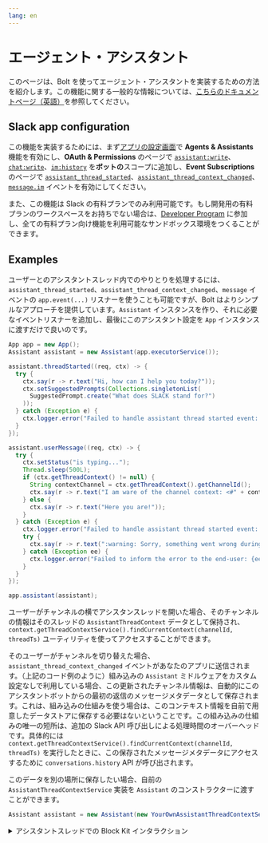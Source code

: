 ```yaml
---
lang: en
---
```


# エージェント・アシスタント

このページは、Bolt を使ってエージェント・アシスタントを実装するための方法を紹介します。この機能に関する一般的な情報については、[こちらのドキュメントページ（英語）](/ai/)を参照してください。

## Slack app configuration

この機能を実装するためには、まず[アプリの設定画面](https://api.slack.com/apps)で **Agents & Assistants** 機能を有効にし、**OAuth & Permissions** のページで [`assistant:write`](/reference/scopes/assistant.write)、[`chat:write`](/reference/scopes/chat.write)、[`im:history`](/reference/scopes/im.history) を**ボットの**スコープに追加し、**Event Subscriptions** のページで [`assistant_thread_started`](/reference/events/assistant_thread_started)、[`assistant_thread_context_changed`](/reference/events/assistant_thread_context_changed)、[`message.im`](/reference/events/message.im) イベントを有効にしてください。

また、この機能は Slack の有料プランでのみ利用可能です。もし開発用の有料プランのワークスペースをお持ちでない場合は、[Developer Program](https://api.slack.com/developer-program) に参加し、全ての有料プラン向け機能を利用可能なサンドボックス環境をつくることができます。

## Examples

ユーザーとのアシスタントスレッド内でのやりとりを処理するには、`assistant_thread_started`、`assistant_thread_context_changed`、`message` イベントの `app.event(...)` リスナーを使うことも可能ですが、Bolt はよりシンプルなアプローチを提供しています。`Assistant` インスタンスを作り、それに必要なイベントリスナーを追加し、最後にこのアシスタント設定を `App` インスタンスに渡すだけで良いのです。

```java
App app = new App();
Assistant assistant = new Assistant(app.executorService());

assistant.threadStarted((req, ctx) -> {
  try {
    ctx.say(r -> r.text("Hi, how can I help you today?"));
    ctx.setSuggestedPrompts(Collections.singletonList(
      SuggestedPrompt.create("What does SLACK stand for?")
    ));
  } catch (Exception e) {
    ctx.logger.error("Failed to handle assistant thread started event: {e}", e);
  }
});

assistant.userMessage((req, ctx) -> {
  try {
    ctx.setStatus("is typing...");
    Thread.sleep(500L);
    if (ctx.getThreadContext() != null) {
      String contextChannel = ctx.getThreadContext().getChannelId();
      ctx.say(r -> r.text("I am ware of the channel context: <#" + contextChannel + ">"));
    } else {
      ctx.say(r -> r.text("Here you are!"));
    }
  } catch (Exception e) {
    ctx.logger.error("Failed to handle assistant thread started event: {e}", e);
    try {
      ctx.say(r -> r.text(":warning: Sorry, something went wrong during processing your request!"));
    } catch (Exception ee) {
      ctx.logger.error("Failed to inform the error to the end-user: {ee}", ee);
    }
  }
});

app.assistant(assistant);
```

ユーザーがチャンネルの横でアシスタンスレッドを開いた場合、そのチャンネルの情報はそのスレッドの `AssistantThreadContext` データとして保持され、 `context.getThreadContextService().findCurrentContext(channelId, threadTs)` ユーティリティを使ってアクセスすることができます。

そのユーザーがチャンネルを切り替えた場合、`assistant_thread_context_changed` イベントがあなたのアプリに送信されます。（上記のコード例のように）組み込みの `Assistant` ミドルウェアをカスタム設定なしで利用している場合、この更新されたチャンネル情報は、自動的にこのアシスタントボットからの最初の返信のメッセージメタデータとして保存されます。これは、組み込みの仕組みを使う場合は、このコンテキスト情報を自前で用意したデータストアに保存する必要はないということです。この組み込みの仕組みの唯一の短所は、追加の Slack API 呼び出しによる処理時間のオーバーヘッドです。具体的には `context.getThreadContextService().findCurrentContext(channelId, threadTs)` を実行したときに、この保存されたメッセージメタデータにアクセスするために `conversations.history` API が呼び出されます。

このデータを別の場所に保存したい場合、自前の `AssistantThreadContextService` 実装を `Assistant` のコンストラクターに渡すことができます。

```java
Assistant assistant = new Assistant(new YourOwnAssistantThreadContextService());
```

<details>

<summary>
アシスタントスレッドでの Block Kit インタラクション
</summary>

より高度なユースケースでは、上のようなプロンプト例の提案ではなく Block Kit のボタンなどを使いたいという場合があるかもしれません。そして、後続の処理のために構造化されたメッセージメタデータを含むメッセージを送信したいという場合もあるでしょう。

例えば、アプリが最初の返信で「参照しているチャンネルを要約」のようなボタンを表示し、ユーザーがそれをクリックして、より詳細な情報（例：要約するメッセージ数・日数、要約の目的など）を送信、アプリがそれを構造化されたメータデータに整理した上でリクエスト内容をボットのメッセージとして送信するようなシナリオです。

デフォルトでは、アプリはそのアプリ自身から送信したボットメッセージに応答することはできません（Bolt にはあらかじめ無限ループを防止する制御が入っているため）。`ignoringSelfAssistantMessageEventsEnabled` を false に設定し、`botMessage` リスナーを `Assistant` ミドルウェアに追加すると、上記の例のようなリクエストを伝えるボットメッセージを使って処理を継続することができるようになります。

```java
App app = new App(AppConfig.builder()
  .singleTeamBotToken(System.getenv("SLACK_BOT_TOKEN"))
  .ignoringSelfAssistantMessageEventsEnabled(false)
  .build());

Assistant assistant = new Assistant(app.executorService());

assistant.threadStarted((req, ctx) -> {
  try {
    ctx.say(r -> r
      .text("Hi, how can I help you today?")
      .blocks(Arrays.asList(
        section(s -> s.text(plainText("Hi, how I can I help you today?"))),
        actions(a -> a.elements(Collections.singletonList(
          button(b -> b.actionId("assistant-generate-numbers").text(plainText("Generate numbers")))
        )))
      ))
    );
  } catch (Exception e) {
    ctx.logger.error("Failed to handle assistant thread started event: {e}", e);
  }
});

app.blockAction("assistant-generate-numbers", (req, ctx) -> {
  app.executorService().submit(() -> {
    Map<String, Object> eventPayload = new HashMap<>();
    eventPayload.put("num", 20);
    try {
      ctx.client().chatPostMessage(r -> r
        .channel(req.getPayload().getChannel().getId())
        .threadTs(req.getPayload().getMessage().getThreadTs())
        .text("OK, I will generate numbers for you!")
        .metadata(new Message.Metadata("assistant-generate-numbers", eventPayload))
      );
    } catch (Exception e) {
      ctx.logger.error("Failed to post a bot message: {e}", e);
    }
  });
  return ctx.ack();
});

assistant.botMessage((req, ctx) -> {
  if (req.getEvent().getMetadata() != null
    && req.getEvent().getMetadata().getEventType().equals("assistant-generate-numbers")) {
  try {
    ctx.setStatus("is typing...");
    Double num = (Double) req.getEvent().getMetadata().getEventPayload().get("num");
    Set<String> numbers = new HashSet<>();
    SecureRandom random = new SecureRandom();
    while (numbers.size() < num) {
      numbers.add(String.valueOf(random.nextInt(100)));
    }
    Thread.sleep(1000L);
    ctx.say(r -> r.text("Her you are: " + String.join(", ", numbers)));
  } catch (Exception e) {
    ctx.logger.error("Failed to handle assistant bot message event: {e}", e);
  }
  }
});

assistant.userMessage((req, ctx) -> {
  try {
    ctx.setStatus("is typing...");
    ctx.say(r -> r.text("Sorry, I couldn't understand your comment."));
  } catch (Exception e) {
    ctx.logger.error("Failed to handle assistant user message event: {e}", e);
    try {
      ctx.say(r -> r.text(":warning: Sorry, something went wrong during processing your request!"));
    } catch (Exception ee) {
      ctx.logger.error("Failed to inform the error to the end-user: {ee}", ee);
    }
  }
});

app.assistant(assistant);
```

</details>
